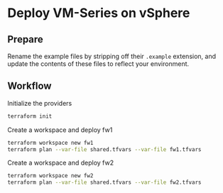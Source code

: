 # Deploy VM-Series on vSphere

## Prepare

Rename the example files by stripping off their `.example` extension, and update the contents of these files to reflect your environment.

## Workflow

Initialize the providers

```bash
terraform init
```

Create a workspace and deploy fw1

```bash
terraform workspace new fw1
terraform plan --var-file shared.tfvars --var-file fw1.tfvars
```

Create a workspace and deploy fw2

```bash
terraform workspace new fw2
terraform plan --var-file shared.tfvars --var-file fw2.tfvars
```
